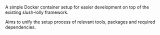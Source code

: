 A simple Docker container setup for easier development on top of the existing slush-lolly framework.

Aims to unify the setup process of relevant tools, packages and required dependencies.